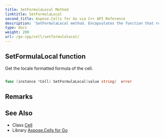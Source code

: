 ```yaml
---
title: SetFormulaLocal Method 
linktitle: SetFormulaLocal
second_title: Aspose.Cells for Go via C++ API Reference
description: 'SetFormulaLocal method. Encapsulates the function that represents setformulalocal in Go.'
type: docs
weight: 200
url: /go-cpp/cell/setformulalocal/
---
```


## SetFormulaLocal function

Get the locale formatted formula of the cell.

```go

func (instance *Cell) SetFormulaLocal(value string)  error

```

## Remarks


## See Also

* Class [Cell](../)
* Library [Aspose.Cells for Go](../../)
